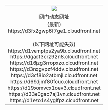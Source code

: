 ﻿<table>
  <tr></tr>
  <tr><td colspan=2 align=center><img src="https://d3fx2gwp6f7ge1.cloudfront.net/Up/oGate.jpg" /></td></tr>
  <tr><td colspan=2 align=center>网门动态网址<br/>(最新)
<br>https://d3fx2gwp6f7ge1.cloudfront.net
<br/><br/>(以下网址可能失效)
<br>https://d1vemptps2ya9b.cloudfront.net
<br>https://dgaof3crz92n8.cloudfront.net
<br>https://d16jzg3rropxzo.cloudfront.net
<br>https://d3nqgvpzf4ddv.cloudfront.net
<br>https://d3of8io2atbmjl.cloudfront.net
<br>https://d69djmf80fcuo.cloudfront.net
<br>https://d19xomvcx1oev3.cloudfront.net
<br>https://d33e0gac7aj1vn.cloudfront.net
<br>https://d1ezo1s4yglfpz.cloudfront.net
    </td>
  </tr>
</table>
